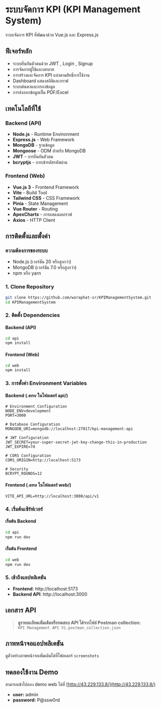 # ระบบจัดการ KPI (KPI Management System)

ระบบจัดการ KPI ที่พัฒนาด้วย Vue.js และ Express.js

## ฟีเจอร์หลัก

- ระบบยืนยันตัวตนด้วย JWT , Login , Signup
- การจัดการผู้ใช้และบทบาท
- การสร้างและจัดการ KPI แบ่งตามสิทธิ์การใช้งาน
- Dashboard แสดงสถิติและกราฟ
- ระบบค้นหาและกรองข้อมูล
- การส่งออกข้อมูลเป็น PDF/Excel

## เทคโนโลยีที่ใช้

### Backend (API)
- **Node.js** - Runtime Environment
- **Express.js** - Web Framework
- **MongoDB** - ฐานข้อมูล
- **Mongoose** - ODM สำหรับ MongoDB
- **JWT** - การยืนยันตัวตน
- **bcryptjs** - การเข้ารหัสรหัสผ่าน

### Frontend (Web)
- **Vue.js 3** - Frontend Framework
- **Vite** - Build Tool
- **Tailwind CSS** - CSS Framework
- **Pinia** - State Management
- **Vue Router** - Routing
- **ApexCharts** - การแสดงผลกราฟ
- **Axios** - HTTP Client

## การติดตั้งและตั้งค่า

### ความต้องการของระบบ
- Node.js (เวอร์ชัน 20 หรือสูงกว่า)
- MongoDB (เวอร์ชัน 7.0 หรือสูงกว่า)
- npm หรือ yarn

### 1. Clone Repository
```bash
git clone https://github.com/woraphat-sr/KPIManagementSystem.git
cd KPIManagementSystem
```

### 2. ติดตั้ง Dependencies

#### Backend (API)
```bash
cd api
npm install
```

#### Frontend (Web)
```bash
cd web
npm install
```

### 3. การตั้งค่า Environment Variables

#### Backend (.env ในโฟลเดอร์ api/)
```env
# Environment Configuration
NODE_ENV=development
PORT=3000

# Database Configuration
MONGODB_URI=mongodb://localhost:27017/kpi-management-api

# JWT Configuration
JWT_SECRET=your-super-secret-jwt-key-change-this-in-production
JWT_EXPIRE=7d

# CORS Configuration
CORS_ORIGIN=http://localhost:5173

# Security
BCRYPT_ROUNDS=12
```

#### Frontend (.env ในโฟลเดอร์ web/)
```env
VITE_API_URL=http://localhost:3000/api/v1
```

### 4. เริ่มต้นเซิร์ฟเวอร์

#### เริ่มต้น Backend
```bash
cd api
npm run dev
```

#### เริ่มต้น Frontend
```bash
cd web
npm run dev
```

### 5. เข้าถึงแอปพลิเคชัน
- **Frontend**: http://localhost:5173
- **Backend API**: http://localhost:3000

## เอกสาร API
> **ดูรายละเอียดเพิ่มเติมหรือทดสอบ API ได้จากไฟล์ Postman collection:**  
> `KPI Management API V1.postman_collection.json`


## ภาพหน้าจอแอปพลิเคชัน

ดูตัวอย่างภาพหน้าจอเพิ่มเติมได้ที่โฟลเดอร์ `screenshots`

## ทดลองใช้งาน Demo

สามารถเข้าไปลอง demo web ได้ที่ [http://43.229.133.8/](http://43.229.133.8/)

- **user:** admin  
- **password:** P@ssw0rd

